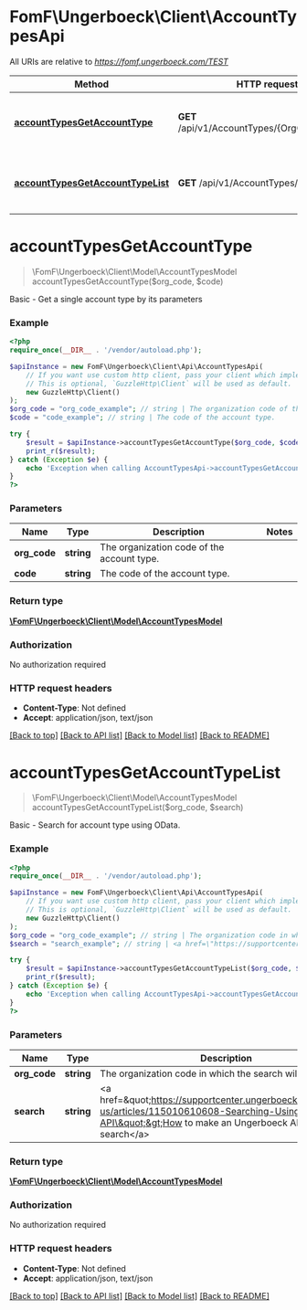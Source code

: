 # FomF\Ungerboeck\Client\AccountTypesApi

All URIs are relative to *https://fomf.ungerboeck.com/TEST*

Method | HTTP request | Description
------------- | ------------- | -------------
[**accountTypesGetAccountType**](AccountTypesApi.md#accountTypesGetAccountType) | **GET** /api/v1/AccountTypes/{OrgCode}/{Code} | Basic - Get a single account type by its parameters
[**accountTypesGetAccountTypeList**](AccountTypesApi.md#accountTypesGetAccountTypeList) | **GET** /api/v1/AccountTypes/{OrgCode} | Basic - Search for account type using OData.


# **accountTypesGetAccountType**
> \FomF\Ungerboeck\Client\Model\AccountTypesModel accountTypesGetAccountType($org_code, $code)

Basic - Get a single account type by its parameters

### Example
```php
<?php
require_once(__DIR__ . '/vendor/autoload.php');

$apiInstance = new FomF\Ungerboeck\Client\Api\AccountTypesApi(
    // If you want use custom http client, pass your client which implements `GuzzleHttp\ClientInterface`.
    // This is optional, `GuzzleHttp\Client` will be used as default.
    new GuzzleHttp\Client()
);
$org_code = "org_code_example"; // string | The organization code of the account type.
$code = "code_example"; // string | The code of the account type.

try {
    $result = $apiInstance->accountTypesGetAccountType($org_code, $code);
    print_r($result);
} catch (Exception $e) {
    echo 'Exception when calling AccountTypesApi->accountTypesGetAccountType: ', $e->getMessage(), PHP_EOL;
}
?>
```

### Parameters

Name | Type | Description  | Notes
------------- | ------------- | ------------- | -------------
 **org_code** | **string**| The organization code of the account type. |
 **code** | **string**| The code of the account type. |

### Return type

[**\FomF\Ungerboeck\Client\Model\AccountTypesModel**](../Model/AccountTypesModel.md)

### Authorization

No authorization required

### HTTP request headers

 - **Content-Type**: Not defined
 - **Accept**: application/json, text/json

[[Back to top]](#) [[Back to API list]](../../README.md#documentation-for-api-endpoints) [[Back to Model list]](../../README.md#documentation-for-models) [[Back to README]](../../README.md)

# **accountTypesGetAccountTypeList**
> \FomF\Ungerboeck\Client\Model\AccountTypesModel accountTypesGetAccountTypeList($org_code, $search)

Basic - Search for account type using OData.

### Example
```php
<?php
require_once(__DIR__ . '/vendor/autoload.php');

$apiInstance = new FomF\Ungerboeck\Client\Api\AccountTypesApi(
    // If you want use custom http client, pass your client which implements `GuzzleHttp\ClientInterface`.
    // This is optional, `GuzzleHttp\Client` will be used as default.
    new GuzzleHttp\Client()
);
$org_code = "org_code_example"; // string | The organization code in which the search will take place
$search = "search_example"; // string | <a href=\"https://supportcenter.ungerboeck.com/hc/en-us/articles/115010610608-Searching-Using-the-API\">How to make an Ungerboeck API search</a>

try {
    $result = $apiInstance->accountTypesGetAccountTypeList($org_code, $search);
    print_r($result);
} catch (Exception $e) {
    echo 'Exception when calling AccountTypesApi->accountTypesGetAccountTypeList: ', $e->getMessage(), PHP_EOL;
}
?>
```

### Parameters

Name | Type | Description  | Notes
------------- | ------------- | ------------- | -------------
 **org_code** | **string**| The organization code in which the search will take place |
 **search** | **string**| &lt;a href&#x3D;\&quot;https://supportcenter.ungerboeck.com/hc/en-us/articles/115010610608-Searching-Using-the-API\&quot;&gt;How to make an Ungerboeck API search&lt;/a&gt; |

### Return type

[**\FomF\Ungerboeck\Client\Model\AccountTypesModel**](../Model/AccountTypesModel.md)

### Authorization

No authorization required

### HTTP request headers

 - **Content-Type**: Not defined
 - **Accept**: application/json, text/json

[[Back to top]](#) [[Back to API list]](../../README.md#documentation-for-api-endpoints) [[Back to Model list]](../../README.md#documentation-for-models) [[Back to README]](../../README.md)


